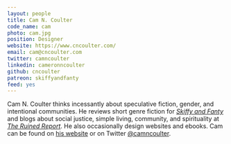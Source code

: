 ```yaml
---
layout: people
title: Cam N. Coulter
code_name: cam
photo: cam.jpg
position: Designer
website: https://www.cncoulter.com/
email: cam@cncoulter.com
twitter: camncoulter
linkedin: cameronncoulter
github: cncoulter
patreon: skiffyandfanty
feed: yes
---
```


Cam N. Coulter thinks incessantly about speculative fiction, gender, and intentional communities. He reviews short genre fiction for [*Skiffy and Fanty*](https://skiffyandfanty.com/author/cameronncoulter/) and blogs about social justice, simple living, community, and spirituality at [*The Ruined Report*](https://theruinedreport.com/author/cameronncoulter/). He also occasionally design websites and ebooks. Cam can be found on [his website](http://www.cncoulter.com/) or on Twitter [@camncoulter](https://twitter.com/camncoulter).
